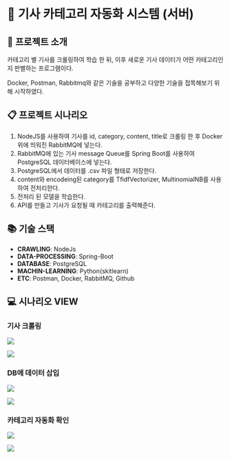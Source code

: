 # :newspaper: 기사 카테고리 자동화 시스템 (서버)

## :pushpin: 프로젝트 소개
카테고리 별 기사를 크롤링하여 학습 한 뒤, 이후 새로운 기사 데이터가 어떤 카테고리인지 판별하는 프로그램이다.


Docker, Postman, Rabbitmq와 같은 기술을 공부하고 다양한 기술을 접목해보기 위해 시작하였다.

## :clipboard: 프로젝트 시나리오
1. NodeJS를 사용하여 기사를 id, category, content, title로 크롤링 한 후 Docker위에 띄워진 RabbitMQ에 넣는다.
2. RabbitMQ에 있는 기사 message Queue를 Spring Boot를 사용하여 PostgreSQL 데이터베이스에 넣는다.
3. PostgreSQL에서 데이터를 .csv 파일 형태로 저장한다.
4. content와 encodeing된 category를 TfidfVectorizer, MultinomialNB를 사용하여 전처리한다.
5. 전처리 된 모델을 학습한다.
6. API를 만들고 기사가 요청될 때 카테고리를 출력해준다.

## :books: 기술 스택
- <b>CRAWLING</b>: NodeJs
- <b>DATA-PROCESSING</b>: Spring-Boot
- <b>DATABASE</b>: PostgreSQL
- <b>MACHIN-LEARNING</b>: Python(skitlearn)
- <b>ETC</b>: Postman, Docker, RabbitMQ, Github 

## :computer: 시나리오 VIEW

### 기사 크롤링
![](https://i.imgur.com/7X9u9HP.png)

![](https://i.imgur.com/xWO5UHl.png)

### DB에 데이터 삽입
![](https://i.imgur.com/2kAYzUY.png)

![](https://i.imgur.com/CEGW1OC.png)

### 카테고리 자동화 확인
![](https://i.imgur.com/Tk8U23I.png)

![](https://i.imgur.com/w5KIBSf.png)

